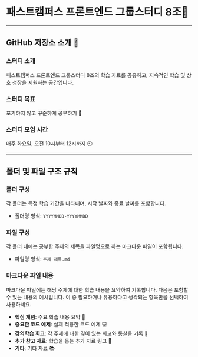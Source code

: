# 패스트캠퍼스 프론트엔드 그룹스터디 8조📘

<hr>

## GitHub 저장소 소개 🚀

### 스터디 소개

패스트캠퍼스 프론트엔드 그룹스터디 8조의 학습 자료를 공유하고, 지속적인 학습 및 상호 성장을 지원하는 공간입니다.

### 스터디 목표

포기하지 않고 꾸준하게 공부하기 💪

### 스터디 모임 시간

매주 화요일, 오전 10시부터 12시까지 🕙

<hr>

## 폴더 및 파일 구조 규칙

### 폴더 구성

각 폴더는 특정 학습 기간을 나타내며, 시작 날짜와 종료 날짜를 포함합니다.

- 폴더명 형식: `YYYYMMDD-YYYYMMDD`

### 파일 구성

각 폴더 내에는 공부한 주제의 제목을 파일명으로 하는 마크다운 파일이 포함됩니다.

- 파일명 형식: `주제 제목.md`

### 마크다운 파일 내용

마크다운 파일에는 해당 주제에 대한 학습 내용을 요약하여 기록합니다. 다음은 포함할 수 있는 내용의 예시입니다. 이 중 필요하거나 유용하다고 생각되는 항목만을 선택하여 사용하세요.

- **핵심 개념**: 주요 학습 내용 요약 📝
- **중요한 코드 예제**: 실제 적용한 코드 예제 💻
- **강의학습 회고**: 각 주제에 대한 깊이 있는 회고와 통찰을 기록 🤔
- **추가 참고 자료**: 학습을 돕는 추가 자료 링크 🔗
- **기타**: 기타 자료 📚
